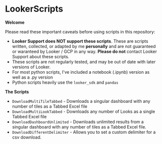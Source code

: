 # LookerScripts



**Welcome**

Please read these important caveats before using scripts in this repository: 
- **Looker Support does NOT support these scripts**. These are scripts written, collected, or adapted by me **personally** and are not guaranteed or waranteed by Looker / GCP in any way. **Please do not** contact Looker Support about these scripts. 
- These scripts are not regularly tested, and may be out of date with later versions of Looker.
- For most python scripts, I've included a notebook (.ipynb) version as well as a .py version
- Python scripts heavily use the `looker_sdk` and `pandas`

**The Scripts**

- `DownloadMultiTileTabbed` - Downloads a singular dashboard with any number of tiles as a Tabbed Excel file
- `DownloadMultiLookTabbed` - Downloads any number of Looks as a single Tabbed Excel file
- `DownloadDashboardUnlimited` - Downloads unlimited results from a singular dashboard with any number of tiles as a Tabbed Excel file. 
- `DownloadDifferentDelimiter` - Allows you to set a custom delimiter for a csv download. 
